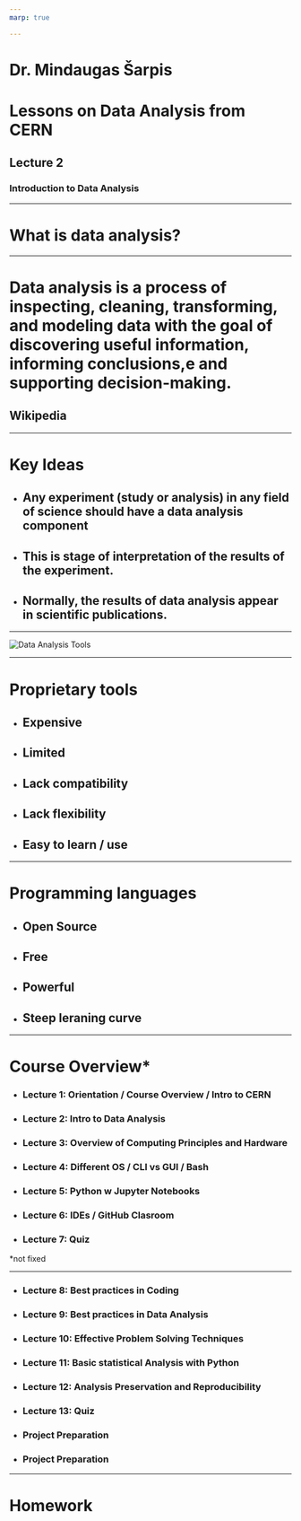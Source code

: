 ```yaml
---
marp: true

---
```


# Dr. Mindaugas Šarpis
# Lessons on Data Analysis from CERN


## Lecture 2

### Introduction to Data Analysis

---

# What is data analysis? 

---


# Data analysis is a process of **inspecting, cleaning, transforming, and modeling data** with the goal of **discovering useful information, informing conclusions,e and supporting decision-making**.

## Wikipedia
---

# Key Ideas 

- ## Any **experiment** (study or analysis) in any field of science **should have** a **data analysis** component
- ## This is stage of **interpretation of the results** of the experiment. 
- ## Normally, the **results of data analysis** appear in scientific publications.

---

![Data Analysis
Tools](./resources/lecture_2/image_slides_lecture_2/slide1.png)

---

# Proprietary tools 

- ## Expensive
- ## Limited 
- ## Lack compatibility 
- ## Lack flexibility
- ## Easy to learn / use 

---

# Programming languages 

- ## Open Source
- ## Free
- ## Powerful 
- ## Steep leraning curve

---

# Course Overview*

- ### Lecture 1: Orientation / Course Overview / Intro to CERN 
- ### Lecture 2: Intro to Data Analysis
- ### Lecture 3: Overview of Computing Principles and Hardware  
- ### Lecture 4: Different OS / CLI vs GUI / Bash 
- ### Lecture 5: Python w Jupyter Notebooks
- ### Lecture 6: IDEs / GitHub Clasroom
- ### Lecture 7: Quiz 
\*not fixed

---


- ### Lecture 8: Best practices in Coding
- ### Lecture 9: Best practices in Data Analysis
- ### Lecture 10: Effective Problem Solving Techniques
- ### Lecture 11: Basic statistical Analysis with Python
- ### Lecture 12: Analysis Preservation and Reproducibility
- ### Lecture 13: Quiz 
- ### Project Preparation
- ### Project Preparation

---

# Homework
